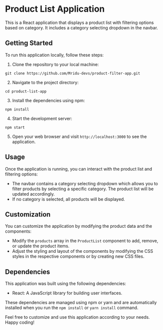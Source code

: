 # Product List Application

This is a React application that displays a product list with filtering options based on category. It includes a category selecting dropdown in the navbar.

## Getting Started

To run this application locally, follow these steps:

1. Clone the repository to your local machine:

```
git clone https://github.com/Mridu-devs/product-filter-app.git
```

2. Navigate to the project directory:

```
cd product-list-app
```

3. Install the dependencies using npm:

```
npm install
```

4. Start the development server:

```
npm start
```

5. Open your web browser and visit `http://localhost:3000` to see the application.

## Usage

Once the application is running, you can interact with the product list and filtering options:

- The navbar contains a category selecting dropdown which allows you to filter products by selecting a specific category. The product list will be updated accordingly.
- If no category is selected, all products will be displayed.

## Customization

You can customize the application by modifying the product data and the components:

- Modify the `products` array in the `ProductList` component to add, remove, or update the product items.
- Adjust the styling and layout of the components by modifying the CSS styles in the respective components or by creating new CSS files.

## Dependencies

This application was built using the following dependencies:

- React: A JavaScript library for building user interfaces.

These dependencies are managed using npm or yarn and are automatically installed when you run the `npm install` or `yarn install` command.


Feel free to customize and use this application according to your needs. Happy coding!